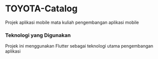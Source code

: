 # TOYOTA-Catalog
Projek aplikasi mobile mata kuliah pengembangan aplikasi mobile

### Teknologi yang Digunakan
Projek ini menggunakan Flutter sebagai teknologi utama pengembangan aplikasi
